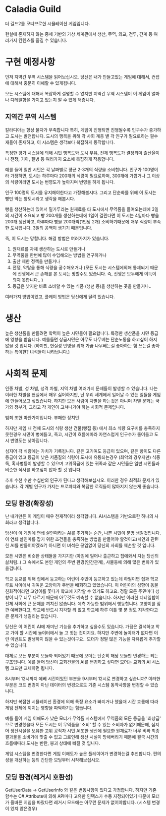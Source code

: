 ﻿# Caladia Guild

더 길드2를 모티브로한 시뮬레이션 게임입니다. 


현실에 존재하지 않는 중세 기반의 가상 세계관에서 생산, 무역, 외교, 전투, 간계 등
여러가지 컨텐츠를 즐길 수 있습니다.

# 구현 예정사항
 
 먼저 지역간 무역 시스템을 읽어보십시오. 당신은 내가 만들고있는 게임에 대해서, 컨셉에 대해서
 충분히 이해할 수 있게됩니다.

 모든 시스템에 대해서 복잡하게 설명할 수 없지만 지역간 무역 시스템이 이 게임이 얼마나 디테일함을
 가지고 있는지 알 수 있게 해줍니다.

## 지역간 무역 시스템

 칼라디아는 항상 물자가 부족합니다 특히, 게임이 진행되면 진행될수록 인구수가 증가하고 
 도시는 발전합니다. 도시의 행복을 위해 각 사회 계층 별 각 인구가 필요로하는 필수재들이 존재하고, 
 이 시스템은 생각보다 복잡하게 동작합니다.
 
 특정한 평가 시스템에 의해 시민 행복도와 도시 부유, 전체 행복도가 결정되며 출산율이나 전쟁, 기아,
 질병 등 여러가지 요소에 복잡하게 작용합니다.

 예를 들어 일반 시민은 각 날짜별로 평균 2-3개의 식량을 소비합니다.
 인구가 100명이라 가정하면, 도시는 하루마다 200개의 식량이 필요로하며, 300개에 가깝거나 그 이상의 식량이라면
 도시는 번영도가 높아지며 번영을 하게 됩니다.

 인구 100명의 도시를 유지해야한다고 가정해봅시다. 그리고 단순화를 위해 이 도시는 빵만 먹는 빵도시라고 생각을 해봅시다.
 
 빵을 생산하는데 있어서 밀가루라는 원재료를 타 도시에서 무역품을 들여오는데에 3일의 시간이 소요되고
 빵 200개를 생산하는데에 1일이 걸린다면 이 도시는 4일마다 빵을 200개 생산하고, 하루마다 빵을 200개씩(1인당 2개) 소비하기때문에
 매우 식량이 부족한 도시입니다. 3일의 공백이 생기기 때문입니다.

 즉, 이 도시는 망합니다. 해결 방법은 여러가지가 있습니다. 
 1. 원재료를 자체 생산하는 도시로 만들거나
 2. 무역품을 한번에 많이 수입해오는 방법을 연구하거나 
 3. 출산 제한 정책을 만들거나
 4. 전쟁, 약탈을 통해 식량을 공수해오거나
  (모든 도시는 시스템에의해 통제되기 때문에 전쟁에서 큰 손해를 본 도시는 망할수도 있습니다.
   즉, 전쟁은 모두에게 이득이 되지 못합니다.. )
 5. 등급은 낮지만 바로 소비할 수 있는 식품 (생선 등)을 생산하는 곳을 만들거나..

 여러가지 방법이있고, 플레이 방법은 당신에게 달려 있습니다.
 
 # 생산
  높은 생산품을 만들려면 학력이 높은 시민들이 필요합니다.
  특정한 생산품을 시민 등급에 영향을 받습니다. 예를들면 상급시민은 아무도 나무베는 단순노동을 하고싶어 하지 않을 것 입니다. (하지만, 현실성 반영을 위해 가끔 나무베는걸 좋아하는 힘 쓰는걸 좋아하는 특이한? 녀석들이 나타납니다.)
  
 # 사회적 문제
  인종 차별, 성 차별, 성격 차별, 지역 차별 여러가지 문제들이 발생할 수 있습니다.
  나는 이러한 차별을 현실에서 매우 싫어하지만, 난 우리 세계에서 일어날 수 있는 일들을 게임에 만들어보고 싶었습니다.
  하지만 모든 사람이 차별을 하는것은 아니며 차별 문화는 국가와 정부가, 그리고 각 개인이 고쳐나가야 하는 사회적 문제입니다.

  범죄 또한 마찬가지입니다. 부패한 정치인





 하지만 게임 내 전체 도시의 식량 생산 건물(빵집 등) 에서 최소 식량 요구치를 충족하지 못한경우
 시민이 병에들고, 죽고, 시간이 흐름에따라 자연스럽게 인구수가 줄어들고 도시 번영도는 낮아집니다.
 
 심지어 각 식량에는 가치가 기록됩니다. 같은 고기여도 등급이 있으며, 같은 빵이도 다른 등급이 있고
 등급이 낮은 저품질의 식량이 도시에 유통되는경우 (최악의 경우지만) 식중독, 혹사병등이 발생할 수 있으며
 고위직급에 있는 귀족과 같은 시민들은 일반 시민들과 비슷한 식사를 하고싶지 않아 할 것 입니다.
  
 추후 수천 수만 수십만의 인구가 된다고 생각해보십시오. 이러한 경우 최적화 문제가 있습니다.
 각 개별 인구가 가지는 프로퍼티와 복잡한 로직들이 많아지지 않는게 좋습니다.


 ## 모딩 환경(확장성)
  난 내가만든 이 게임이 매우 천재적이라 생각합니다.
  AI시스템을 기반으로한 하나의 사회라고 생각합니다.

  당신이 이 게임에 연쇄 살인마라는 AI를 추가하는 순간, 나쁜 시민이 분명 생길것입니다.
  이 연쇄 살인마를 잡기 위한 조건들을 충족하는 방법을 만들어야 할것이고(치안과 관련한 AI를 만들어야겠죠?)
  아니면 이 녀석은 끊임없이 당신의 사회를 훼손할 것 입니다.

  모든 시민은 비슷한 상태들을 가지지만 (아침에 일어나 출근하고 집에와서 자는 당신의 삶처럼..)
  그 속에서도 본인 개인의 주변 환경(인간관계), 사물등에 의해 많은 변화가 있을겁니다.

  학교 등교를 위해 집에서 등교하는 어린이 주민이 등교하고 있는데
  하필이면 집과 학교 루트 사이에서 귀여운 고양이가 주변을 배회하고 있었습니다.
  이 어린이의 성향이 동물 친화적이라면 고양이를 쫓다가 학교에 지각할 수 있기도 하고요.
  정말 모든 주민마다 성향이 너무 너무 다르기 때문에 아무것도 예측할 수 없습니다.
  하지만 이러한 디테일함이 전체 사회에 큰 문제를 끼치진 않습니다. 예측 가능한 범위에서 행동합니다.
  고양이를 잠깐 예뻐한다고, 학교에 반드시 지각할 리 없고
  학교에 하루 이틀 몇 분 정도 지각한다고 큰 문제가 생길리는 없습니다.
   
  당신은 이 어린이 AI에 재미난 기능을 추가하고 싶을수도 있습니다.
  가끔은 결석하고 학교 가야 할 시간에 놀이터에서 놀 고 잇는 것이지요.
  하지만 주변에 놀이터가 없다면 이런 이벤트도 발생하지 않을 수 있는것이구요..
  모더가 정말 많은 기능을 자유롭게 추가할 수 있습니다.

  대체로 모든 부분이 모듈화 되어있기 때문에 모더는 단순히 해당 모듈만 변경하는 되는 구조입니다.
  예를 들어 당신이 교회건물의 AI를 변경하고 싶다면 모더는 교회의 AI 시스템 코드만 교체하면 됩니다.
  
  8시부터 12시까지 예베 시간이었던 부분을 9시부터 12시로 변경하고 싶습니까?
  이러한 부분은 코드 변경이 아닌 데이터의 변경으로도 기존 시스템 동작사항을 변경할 수 있습니다.
   
  하지만 복잡한 시뮬레이션 환경에 의해 특정 요소가 빠지거나 했을때 시간 흐름에 따라 게임 전체에
  끼치는 영향을 파악하기는 힘듭니다.

  예를 들어 게임 이해도가 낮은 모더가 무역품 시스템에서 무역품의 모든 등급을 '최상급' 으로 변경했을때
  모든 도시는 이 무역품을 '소비' 할 수 있는 소비자가 없기때문에, 심지어 생산시설을 보유한 고위 공직자 시민 AI또한
  생산에 필요한 원재료가 너무 비싸 최종 결과물을 소비가에 맞출 수 없고 그로인해 생산 시설이 망해버리기 때문에
  결국 시간의 흐름에따라 도시는 반란, 붕괴 상태에 빠질 것 입니다. 

  게임 시스템을 변경한다면 게임 이해도가 높은 플레이어가 변경하는걸 추천합니다.
  편의성을 개선하는 등의 간단한 모딩부터 시작해보십시오.

  




 ## 모딩 환경(레거시 호환성)
 
  GetUserData -> GetUserInfo 와 같은 변동사항이 있다고 가정합니다. 
  하지만 기존 함수는 C# Attribute에 의해 API마다 고유한 인덱스가 수동 지정되어있기 때문에
  모더가 올바른 지침을 따랐다면 레거시 모드에는 아무런 문제가 없어야합니다. (시스템 변경이 있지 않은경우)





